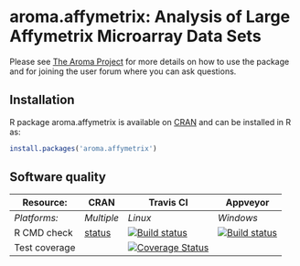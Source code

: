 # aroma.affymetrix: Analysis of Large Affymetrix Microarray Data Sets

Please see [The Aroma Project](http://www.aroma-project.org/) for more
details on how to use the package and for joining the user forum where
you can ask questions.


## Installation
R package aroma.affymetrix is available on [CRAN](http://cran.r-project.org/package=aroma.affymetrix) and can be installed in R as:
```r
install.packages('aroma.affymetrix')
```


## Software quality

| Resource:     | CRAN        | Travis CI     | Appveyor         |
| ------------- | ------------------- | ------------- | ---------------- |
| _Platforms:_  | _Multiple_          | _Linux_       | _Windows_        |
| R CMD check   | [status](http://cran.r-project.org/web/checks/check_results_aroma.affymetrix.html) | <a href="https://travis-ci.org/HenrikBengtsson/aroma.affymetrix"><img src="https://travis-ci.org/HenrikBengtsson/aroma.affymetrix.svg" alt="Build status"></a> | <a href="https://ci.appveyor.com/project/HenrikBengtsson/aroma-affymetrix"><img src="https://ci.appveyor.com/api/projects/status/github/HenrikBengtsson/aroma.affymetrix?svg=true" alt="Build status"></a> |
| Test coverage |                     | <a href="https://coveralls.io/r/HenrikBengtsson/aroma.affymetrix"><img src="https://coveralls.io/repos/HenrikBengtsson/aroma.affymetrix/badge.svg?branch=develop" alt="Coverage Status"/></a>   |                  |
